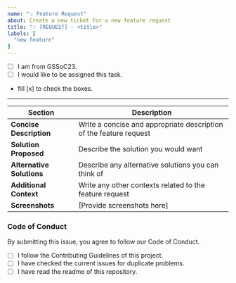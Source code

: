 ```yaml
---
name: "💡 Feature Request"
about: Create a new ticket for a new feature request
title: "💡 [REQUEST] - <title>"
labels: [
  "new feature"
]
---
```


- [ ] I am from GSSoC23.
- [ ] I would like to be assigned this task.
* fill [x] to check the boxes.
---

| Section                    | Description |
|----------------------------|-------------|
| **Concise Description**    |Write a concise and appropriate description of the feature request |
| **Solution Proposed**      |Describe the solution you would want|
| **Alternative Solutions**  |Describe any alternative solutions you can think of|
| **Additional Context**     |Write any other contexts related to the feature request|
| **Screenshots**            |[Provide screenshots here]|

### Code of Conduct

By submitting this issue, you agree to follow our Code of Conduct.

- [ ] I follow the Contributing Guidelines of this project.
- [ ] I have checked the current issues for duplicate problems.
- [ ] I have read the readme of this repository.
